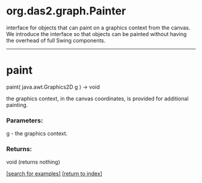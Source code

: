 # org.das2.graph.Painter

interface for objects that can paint on a graphics context from the canvas.
 We introduce the interface so that objects can be painted without having
 the overhead of full Swing components.

***
<a name="paint"></a>
# paint
paint( java.awt.Graphics2D g ) &rarr; void

the graphics context, in the canvas coordinates, is provided for additional
 painting.

### Parameters:
g - the graphics context.

### Returns:
void (returns nothing)


<a href="https://github.com/autoplot/dev/search?q=paint&unscoped_q=paint">[search for examples]</a>
<a href="https://github.com/autoplot/documentation/blob/master/javadoc/index-all.md">[return to index]</a>

